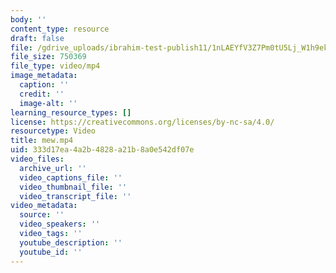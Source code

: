 ```yaml
---
body: ''
content_type: resource
draft: false
file: /gdrive_uploads/ibrahim-test-publish11/1nLAEYfV3Z7Pm0tU5Lj_W1h9ekv54yxkP/mew.mp4
file_size: 750369
file_type: video/mp4
image_metadata:
  caption: ''
  credit: ''
  image-alt: ''
learning_resource_types: []
license: https://creativecommons.org/licenses/by-nc-sa/4.0/
resourcetype: Video
title: mew.mp4
uid: 333d17ea-4a2b-4828-a21b-8a0e542df07e
video_files:
  archive_url: ''
  video_captions_file: ''
  video_thumbnail_file: ''
  video_transcript_file: ''
video_metadata:
  source: ''
  video_speakers: ''
  video_tags: ''
  youtube_description: ''
  youtube_id: ''
---
```

